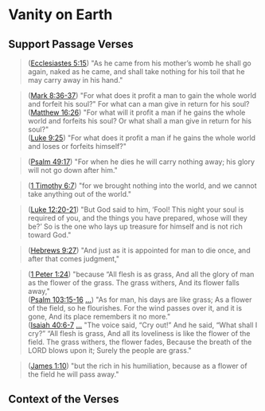 # Vanity on Earth

## Support Passage Verses

> ([Ecclesiastes 5:15](https://biblehub.com/ecclesiastes/5-15.htm)) "As he came from his mother’s womb he shall go again, naked as he came, and shall take nothing for his toil that he may carry away in his hand."

> ([Mark 8:36-37](https://biblehub.com/mark/8-36.htm)) "For what does it profit a man to gain the whole world and forfeit his soul?" For what can a man give in return for his soul? \
> ([Matthew 16:26](https://biblehub.com/matthew/16-26.htm)) "For what will it profit a man if he gains the whole world and forfeits his soul? Or what shall a man give in return for his soul?" \
> ([Luke 9:25](https://biblehub.com/luke/9-25.htm))  "For what does it profit a man if he gains the whole world and loses or forfeits himself?"

> ([Psalm 49:17](https://biblehub.com/psalms/49-17.htm))  "For when he dies he will carry nothing away; his glory will not go down after him."

> ([1 Timothy 6:7](https://biblehub.com/1_timothy/6-7.htm))  "for we brought nothing into the world, and we cannot take anything out of the world."

> ([Luke 12:20-21](https://biblehub.com/luke/12-20.htm))  "But God said to him, ‘Fool! This night your soul is required of you, and the things you have prepared, whose will they be?’ So is the one who lays up treasure for himself and is not rich toward God."

> ([Hebrews 9:27](https://biblehub.com/hebrews/9-27.htm))   "And just as it is appointed for man to die once, and after that comes judgment,"

> ([1 Peter 1:24](https://biblehub.com/1_peter/1-24.htm))   "because “All flesh is as grass, And all the glory of man as the flower of the grass. The grass withers, And its flower falls away," \
> ([Psalm 103:15-16](https://biblehub.com/psalms/103-15.htm) [...](https://biblehub.com/psalms/103-16.htm))   "As for man, his days are like grass; As a flower of the field, so he flourishes. For the wind passes over it, and it is gone, And its place remembers it no more." \
> ([Isaiah 40:6-7](https://biblehub.com/isaiah/40-6.htm) [...](https://biblehub.com/isaiah/40-7.htm)   "The voice said, “Cry out!” And he said, “What shall I cry?” “All flesh is grass, And all its loveliness is like the flower of the field. The grass withers, the flower fades, Because the breath of the LORD blows upon it; Surely the people are grass."

> ([James 1:10](https://biblehub.com/james/1-10.htm))   "but the rich in his humiliation, because as a flower of the field he will pass away."

## Context of the Verses
